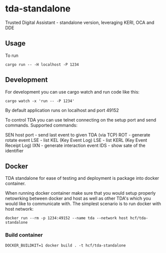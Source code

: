# tda-standalone
Trusted Digital Assistant - standalone version, leveraging KERI, OCA and DDE

## Usage

To run

    cargo run -- -H localhost -P 1234

## Development

For development you can use cargo watch and run code like this:

    cargo watch -x 'run -- -P 1234'

By default application runs on localhost and port 49152


To control TDA you can use telnet connecting on the setup port and send
commands. Supported commands:

SEN host port - send last event to given TDA (via TCP)
ROT - generate rotate event
LSE - list KEL (Key Event Log)
LSE - list KERL (Key Event Receipt Log)
IXN - generate interaction event
IDS - show sate of the identifier


## Docker

TDA standalone for ease of testing and deployment is package into docker
container.

When running docker container make sure that you would setup properly netowrking
between docker and host as well as other TDA's which you would like to communicate
with. The simplest scenario is to run docker with host network:

    docker run --rm -p 1234:49152 --name tda --network host hcf/tda-standalone

### Build container

    DOCKER_BUILDKIT=1 docker build . -t hcf/tda-standalone
